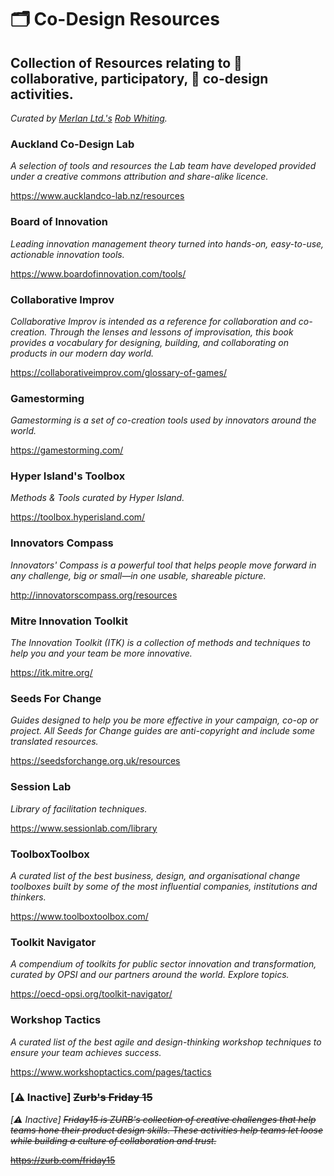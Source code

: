 # 🗂 Co-Design Resources
## Collection of Resources relating to 👥 collaborative, participatory, 📝 co-design activities.

_Curated by [Merlan Ltd.'s](https://twitter.com/MerlanHQ/) [Rob Whiting](https://twitter.com/whitingx)._ 

### Auckland Co-Design Lab
_A selection of tools and resources the Lab team have developed provided under a creative commons attribution and share-alike licence._

https://www.aucklandco-lab.nz/resources

### Board of Innovation
_Leading innovation management theory turned into hands-on, easy-to-use, actionable innovation tools._

https://www.boardofinnovation.com/tools/

### Collaborative Improv
_Collaborative Improv is intended as a reference for collaboration and co-creation. Through the lenses and lessons of improvisation, this book provides a vocabulary for designing, building, and collaborating on products in our modern day world._

https://collaborativeimprov.com/glossary-of-games/

### Gamestorming

_Gamestorming is a set of co-creation tools used by innovators around the world._

https://gamestorming.com/

### Hyper Island's Toolbox

_Methods & Tools curated by Hyper Island._

https://toolbox.hyperisland.com/

### Innovators Compass

_Innovators' Compass is a powerful tool that helps people move forward in any challenge, big or small—in one usable, shareable picture._

http://innovatorscompass.org/resources

### Mitre Innovation Toolkit

_The Innovation Toolkit (ITK) is a collection of methods and techniques to help you and your team be more innovative._

https://itk.mitre.org/

### Seeds For Change

_Guides designed to help you be more effective in your campaign, co-op or project. All Seeds for Change guides are anti-copyright and include some translated resources._

https://seedsforchange.org.uk/resources

### Session Lab

_Library of facilitation techniques._

https://www.sessionlab.com/library

### ToolboxToolbox

_A curated list of the best business, design, and organisational change toolboxes built by some of the most influential companies, institutions and thinkers._

https://www.toolboxtoolbox.com/

### Toolkit Navigator

_A compendium of toolkits for public sector innovation and transformation, curated by OPSI and our partners around the world. Explore topics._

https://oecd-opsi.org/toolkit-navigator/

### Workshop Tactics 

_A curated list of the best agile and design-thinking workshop techniques to ensure your team achieves success._

https://www.workshoptactics.com/pages/tactics

### [⚠️ Inactive] ~~Zurb's Friday 15~~

_[⚠️ Inactive] ~~Friday15 is ZURB's collection of creative challenges that help teams hone their product design skills. These activities help teams let loose while building a culture of collaboration and trust.~~_

~~https://zurb.com/friday15~~
